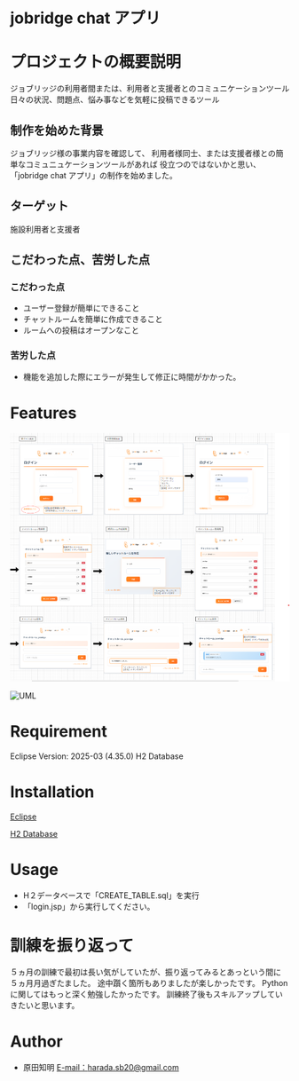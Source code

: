 # jobridge chat アプリ

# プロジェクトの概要説明
ジョブリッジの利用者間または、利用者と支援者とのコミュニケーションツール
日々の状況、問題点、悩み事などを気軽に投稿できるツール

## 制作を始めた背景
ジョブリッジ様の事業内容を確認して、
利用者様同士、または支援者様との簡単なコミュニュケーションツールがあれば
役立つのではないかと思い、「jobridge chat アプリ」の制作を始めました。

## ターゲット 
施設利用者と支援者

## こだわった点、苦労した点
### こだわった点
* ユーザー登録が簡単にできること
* チャットルームを簡単に作成できること
* ルームへの投稿はオープンなこと

### 苦労した点
* 機能を追加した際にエラーが発生して修正に時間がかかった。


# Features
![画面遷移図](https://github.com/SBharada20/jobridge202505/blob/80a4928dca0270a3570529f13091d058f29cb494/%E7%94%BB%E9%9D%A2%E3%83%81%E3%83%A3%E3%83%97%E3%82%BF%E3%83%BC/Screen%20transition%20diagram.png)


![UML](https://github.com/user-attachments/assets/adb2e982-6ccf-4315-8ec7-57f0088476b9)

# Requirement
Eclipse Version: 2025-03 (4.35.0)
H2 Database


# Installation
[Eclipse](https://willbrains.jp/)

[H2 Database](https://www.h2database.com/html/main.html)

# Usage
* H２データベースで「CREATE_TABLE.sql」を実行
* 「login.jsp」から実行してください。

# 訓練を振り返って
５ヵ月の訓練で最初は長い気がしていたが、振り返ってみるとあっという間に
５ヵ月月過ぎたました。
途中躓く箇所もありましたが楽しかったです。
Pythonに関してはもっと深く勉強したかったです。
訓練終了後もスキルアップしていきたいと思います。


# Author
* 原田知明
 [E-mail：harada.sb20@gmail.com](harada.sb20@gmail.com)
